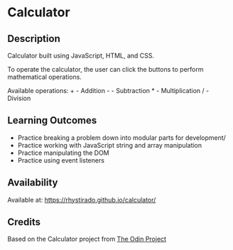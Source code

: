 # Calculator

## Description

Calculator built using JavaScript, HTML, and CSS.

To operate the calculator, the user can click the buttons to perform mathematical operations.

Available operations:
\+ - Addition
\- - Subtraction
\* - Multiplication
\/ - Division

## Learning Outcomes

- Practice breaking a problem down into modular parts for development/
- Practice working with JavaScript string and array manipulation
- Practice manipulating the DOM
- Practice using event listeners

## Availability

Available at: https://rhystirado.github.io/calculator/

## Credits

Based on the Calculator project from [The Odin Project](https://www.theodinproject.com/lessons/foundations-calculator)